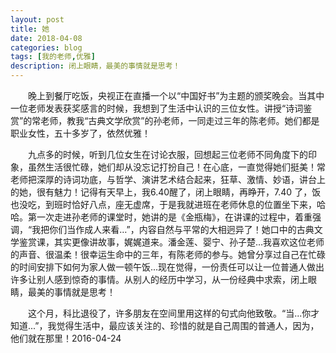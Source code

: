 ```yaml
---
layout: post
title: 她
date: 2018-04-08
categories: blog
tags: [我的老师,优雅]
description: 闭上眼睛，最美的事情就是思考！
---
```


&emsp;&emsp;晚上到餐厅吃饭，央视正在直播一个以“中国好书”为主题的颁奖晚会。当其中一位老师发表获奖感言的时候，我想到了生活中认识的三位女性。讲授“诗词鉴赏”的常老师，教我“古典文学欣赏”的孙老师，一同走过三年的陈老师。她们都是职业女性，五十多岁了，依然优雅！

&emsp;&emsp;九点多的时候，听到几位女生在讨论衣服，回想起三位老师不同角度下的印象，虽然生活很忙碌，她们却从没忘记打扮自己！在心底，一直觉得她们挺美！常老师把深厚的诗词功底，与哲学、演讲艺术结合起来，狂草、激情、妙语，讲台上的她，很有魅力！记得有天早上，我6.40醒了，闭上眼睛，再睁开，7.40 了，饭也没吃，到班时恰好八点，座无虚席，于是我就进班在老师休息的位置坐下来，哈哈。第一次走进孙老师的课堂时，她讲的是《金瓶梅》，在讲课的过程中，着重强调，“我把你们当作成人来看…”，内容自然与平常的大相迥异了！她口中的古典文学鉴赏课，其实更像讲故事，娓娓道来。潘金莲、婴宁、孙子楚…我喜欢这位老师的声音、很温柔！很幸运生命中的三年，有陈老师的参与。她曾分享过自己在忙碌的时间安排下如何为家人做一顿午饭...现在觉得，一份责任可以让一位普通人做出许多让别人感到惊奇的事情。从别人的经历中学习，从一份经典中求索，闭上眼睛，最美的事情就是思考！ 

&emsp;&emsp;这个月，科比退役了，许多朋友在空间里用这样的句式向他致敬。“当...你才知道...”，我觉得生活中，最应该关注的、珍惜的就是自己周围的普通人，因为，他们就在那里！2016-04-24

